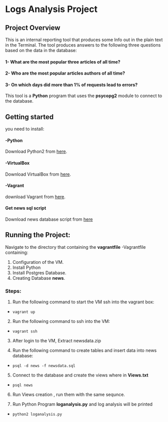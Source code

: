 # Logs Analysis Project
## Project Overview
This is an internal reporting tool that produces some Info out in the plain text in the Terminal.
The tool produces answers to the following three questions based on the data in the database:

#### 1- What are the most popular three articles of all time?
#### 2- Who are the most popular articles authors of all time?
#### 3- On which days did more than 1% of requests lead to errors?

This tool is a **Python** program that uses the **psycopg2** module to connect to the database.

## Getting started
you need to install:
#### -Python
Download Python2 from [here](https://www.python.org/downloads/).
#### -VirtualBox
Download VirtualBox from [here](https://www.virtualbox.org/wiki/Download_Old_Builds_5_1).
#### -Vagrant
download Vagrant from [here](https://www.vagrantup.com/).
#### Get news sql script 
Download news database script from [here](https://d17h27t6h515a5.cloudfront.net/topher/2016/August/57b5f748_newsdata/newsdata.zip)

## Running the Project:
Navigate to the directory that containing the **vagrantfile**
-Vagrantfile containing:
1. Configuration of the VM.
2. Install Python
3. Install Postgres Database.
4. Creating Database **news**.

### Steps:
1. Run the following command to start the VM ssh into the vagrant box:
 - `vagrant up`

2. Run the following command to ssh into the VM:
 - `vagrant ssh`

3. After login to the VM, Extract  newsdata.zip

4. Run the following command to create tables and insert data into news database:
 - `psql -d news -f newsdata.sql`

5. Connect to the database and create the views where in **Views.txt**
 - `psql news`

6. Run Views creation , run them with the same sequnce.

7. Run Python Program **loganalysis.py** and log analysis will be printed
 - `python2 loganalysis.py`


